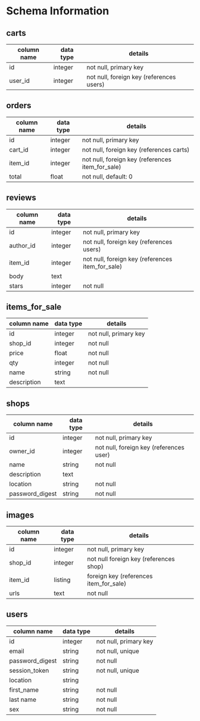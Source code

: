# Schema Information

## carts
column name | data type | details
------------|-----------|-----------------------
id          | integer   | not null, primary key
user_id     | integer   | not null, foreign key (references users)

## orders
column name | data type | details
------------|-----------|-----------------------
id          | integer   | not null, primary key
cart_id     | integer   | not null, foreign key (references carts)
item_id     | integer   | not null, foreign key (references item_for_sale)
total       | float     | not null, default: 0

## reviews
column name | data type | details
------------|-----------|-----------------------
id          | integer   | not null, primary key
author_id   | integer   | not null, foreign key (references users)
item_id     | integer   | not null, foreign key (references item_for_sale)
body        | text      |
stars       | integer   | not null

## items_for_sale
column name | data type | details
------------|-----------|-----------------------
id          | integer   | not null, primary key
shop_id     | integer   | not null
price       | float     | not null
qty         | integer   | not null
name        | string    | not null
description | text      |

## shops
column name     | data type | details
----------------|-----------|-----------------------
id              | integer   | not null, primary key
owner_id        | integer   | not null, foreign key (references user)
name            | string    | not null
description     | text      |
location        | string    | not null
password_digest | string    | not null

## images
column name | data type | details
------------|-----------|-----------------------
id          | integer   | not null, primary key
shop_id     | integer   | not null foreign key (references shop)
item_id     | listing   | foreign key (references item_for_sale)
urls        | text      | not null


## users
column name     | data type | details
----------------|-----------|-----------------------
id              | integer   | not null, primary key
email           | string    | not null, unique
password_digest | string    | not null
session_token   | string    | not null, unique
location        | string    | 
first_name      | string    | not null
last name       | string    | not null
sex             | string    | not null